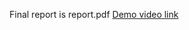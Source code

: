 Final report is report.pdf
[Demo video link](https://cmu.box.com/s/tqcfc7ukww9lsiprx97o8sxwguywwevy)
